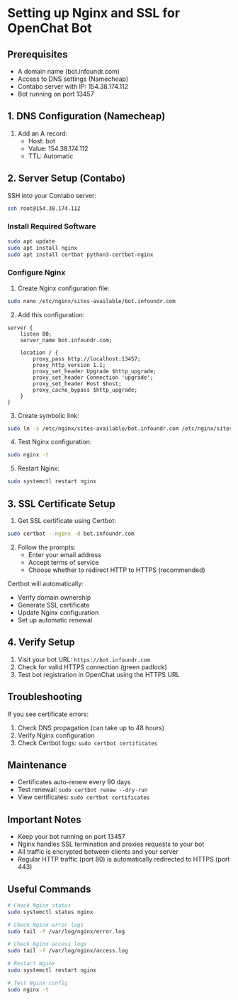 # Setting up Nginx and SSL for OpenChat Bot

## Prerequisites
- A domain name (bot.infoundr.com)
- Access to DNS settings (Namecheap)
- Contabo server with IP: 154.38.174.112
- Bot running on port 13457

## 1. DNS Configuration (Namecheap)
1. Add an A record:
   - Host: bot
   - Value: 154.38.174.112
   - TTL: Automatic

## 2. Server Setup (Contabo)
SSH into your Contabo server:
```bash
ssh root@154.38.174.112
```

### Install Required Software
```bash
sudo apt update
sudo apt install nginx
sudo apt install certbot python3-certbot-nginx
```

### Configure Nginx
1. Create Nginx configuration file:
```bash
sudo nano /etc/nginx/sites-available/bot.infoundr.com
```

2. Add this configuration:
```nginx
server {
    listen 80;
    server_name bot.infoundr.com;

    location / {
        proxy_pass http://localhost:13457;
        proxy_http_version 1.1;
        proxy_set_header Upgrade $http_upgrade;
        proxy_set_header Connection 'upgrade';
        proxy_set_header Host $host;
        proxy_cache_bypass $http_upgrade;
    }
}
```

3. Create symbolic link:
```bash
sudo ln -s /etc/nginx/sites-available/bot.infoundr.com /etc/nginx/sites-enabled/
```

4. Test Nginx configuration:
```bash
sudo nginx -t
```

5. Restart Nginx:
```bash
sudo systemctl restart nginx
```

## 3. SSL Certificate Setup
1. Get SSL certificate using Certbot:
```bash
sudo certbot --nginx -d bot.infoundr.com
```

2. Follow the prompts:
   - Enter your email address
   - Accept terms of service
   - Choose whether to redirect HTTP to HTTPS (recommended)

Certbot will automatically:
- Verify domain ownership
- Generate SSL certificate
- Update Nginx configuration
- Set up automatic renewal

## 4. Verify Setup
1. Visit your bot URL: `https://bot.infoundr.com`
2. Check for valid HTTPS connection (green padlock)
3. Test bot registration in OpenChat using the HTTPS URL

## Troubleshooting
If you see certificate errors:
1. Check DNS propagation (can take up to 48 hours)
2. Verify Nginx configuration
3. Check Certbot logs: `sudo certbot certificates`

## Maintenance
- Certificates auto-renew every 90 days
- Test renewal: `sudo certbot renew --dry-run`
- View certificates: `sudo certbot certificates`

## Important Notes
- Keep your bot running on port 13457
- Nginx handles SSL termination and proxies requests to your bot
- All traffic is encrypted between clients and your server
- Regular HTTP traffic (port 80) is automatically redirected to HTTPS (port 443)

## Useful Commands
```bash
# Check Nginx status
sudo systemctl status nginx

# Check Nginx error logs
sudo tail -f /var/log/nginx/error.log

# Check Nginx access logs
sudo tail -f /var/log/nginx/access.log

# Restart Nginx
sudo systemctl restart nginx

# Test Nginx config
sudo nginx -t
``` 